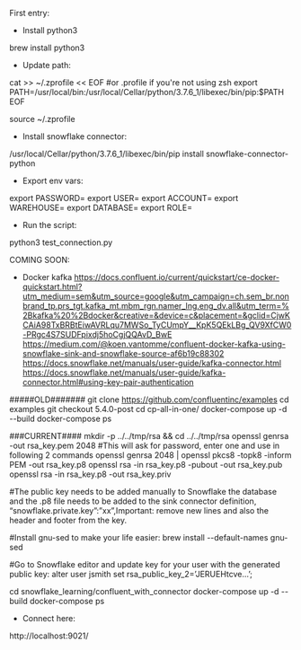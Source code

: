 First entry:

- Install python3

brew install python3

- Update path:

cat >> ~/.zprofile << EOF  #or .profile if you're not using zsh
export PATH=/usr/local/bin:/usr/local/Cellar/python/3.7.6_1/libexec/bin/pip:\$PATH
EOF

source ~/.zprofile

- Install snowflake connector:

/usr/local/Cellar/python/3.7.6_1/libexec/bin/pip install snowflake-connector-python

- Export env vars:

export PASSWORD=
export USER=
export ACCOUNT=
export WAREHOUSE=
export DATABASE=
export ROLE=

- Run the script:

python3 test_connection.py


COMING SOON:

- Docker kafka
https://docs.confluent.io/current/quickstart/ce-docker-quickstart.html?utm_medium=sem&utm_source=google&utm_campaign=ch.sem_br.nonbrand_tp.prs_tgt.kafka_mt.mbm_rgn.namer_lng.eng_dv.all&utm_term=%2Bkafka%20%2Bdocker&creative=&device=c&placement=&gclid=CjwKCAiA98TxBRBtEiwAVRLqu7MWSo_TyCUmpY__KpK5QEkLBg_QV9XfCW0-PRgc4S7SUDFpixdj5hoCgjQQAvD_BwE
https://medium.com/@koen.vantomme/confluent-docker-kafka-using-snowflake-sink-and-snowflake-source-af6b19c88302
https://docs.snowflake.net/manuals/user-guide/kafka-connector.html
https://docs.snowflake.net/manuals/user-guide/kafka-connector.html#using-key-pair-authentication

#####OLD#######
git clone https://github.com/confluentinc/examples
cd examples
git checkout 5.4.0-post
cd cp-all-in-one/
docker-compose up -d --build
docker-compose ps

###CURRENT####
mkdir -p ../../tmp/rsa && cd ../../tmp/rsa
openssl genrsa -out rsa_key.pem 2048
#This will ask for password, enter one and use in following 2 commands
openssl genrsa 2048 | openssl pkcs8 -topk8 -inform PEM -out rsa_key.p8
openssl rsa -in rsa_key.p8 -pubout -out rsa_key.pub
openssl rsa -in rsa_key.p8 -out rsa_key.priv

#The public key needs to be added manually to Snowflake the database and the .p8 file needs to be added to the sink connector definition, “snowflake.private.key”:”xx”,Important: remove new lines and also the header and footer from the key.

#Install gnu-sed to make your life easier:
brew install --default-names gnu-sed 

#Go to Snowflake editor and update key for your user with the generated public key:
alter user jsmith set rsa_public_key_2=’JERUEHtcve…’;

cd  snowflake_learning/confluent_with_connector
docker-compose up -d --build
docker-compose ps

- Connect here:

http://localhost:9021/

